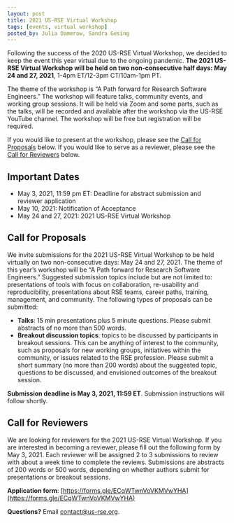 ```yaml
---
layout: post
title: 2021 US-RSE Virtual Workshop
tags: [events, virtual workshop]
posted_by: Julia Damerow, Sandra Gesing
---
```


Following the success of the 2020 US-RSE Virtual Workshop, we decided to keep the event this year virtual due to the ongoing pandemic. **The 2021 US-RSE Virtual Workshop will be held on two non-consecutive half days: May 24 and 27, 2021**, 1-4pm ET/12-3pm CT/10am-1pm PT.

The theme of the workshop is “A Path forward for Research Software Engineers.” The workshop will feature talks, community events, and working group sessions. It will be held via Zoom and some parts, such as the talks, will be recorded and available after the workshop via the US-RSE YouTube channel. The workshop will be free but registration will be required.

If you would like to present at the workshop, please see the [Call for Proposals](#call-for-proposals) below. If you would like to serve as a reviewer, please see the [Call for Reviewers](#call-for-reviewers) below.

## Important Dates
- May 3, 2021, 11:59 pm ET: Deadline for abstract submission and reviewer application
- May 10, 2021: Notification of Acceptance
- May 24 and 27, 2021: 2021 US-RSE Virtual Workshop


## Call for Proposals

We invite submissions for the 2021 US-RSE Virtual Workshop to be held virtually on two non-consecutive days: May 24 and 27, 2021. The theme of this year’s workshop will be “A Path forward for Research Software Engineers.” Suggested submission topics include but are not limited to: presentations of tools with focus on collaboration, re-usability and reproducibility, presentations about RSE teams, career paths, training, management, and community. The following types of proposals can be submitted:

- **Talks**: 15 min presentations plus 5 minute questions. Please submit abstracts of no more than 500 words.
- **Breakout discussion topics**: topics to be discussed by participants in breakout sessions. This can be anything of interest to the community, such as proposals for new working groups, initiatives within the community, or issues related to the RSE profession. Please submit a short summary (no more than 200 words) about the suggested topic, questions to be discussed, and envisioned outcomes of the breakout session.

**Submission deadline is May 3, 2021, 11:59 ET**. Submission instructions will follow shortly.


## Call for Reviewers

We are looking for reviewers for the 2021 US-RSE Virtual Workshop. If you are interested in becoming a reviewer, please fill out the following form by May 3, 2021. Each reviewer will be assigned 2 to 3 submissions to review with about a week time to complete the reviews. Submissions are abstracts of 200 words or 500 words, depending on whether authors submit for presentations or breakout sessions.

**Application form**: [https://forms.gle/ECqWTwnVoVKMVwYHA](https://forms.gle/ECqWTwnVoVKMVwYHA)

**Questions?** Email [contact@us-rse.org](mailto:contact@us-rse.org).
